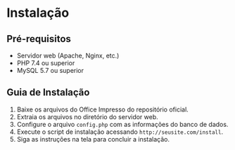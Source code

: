 # Instalação

## Pré-requisitos
- Servidor web (Apache, Nginx, etc.)
- PHP 7.4 ou superior
- MySQL 5.7 ou superior

## Guia de Instalação
1. Baixe os arquivos do Office Impresso do repositório oficial.
2. Extraia os arquivos no diretório do servidor web.
3. Configure o arquivo `config.php` com as informações do banco de dados.
4. Execute o script de instalação acessando `http://seusite.com/install`.
5. Siga as instruções na tela para concluir a instalação.
